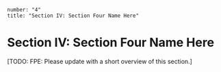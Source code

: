 ```metadata
number: "4"
title: "Section IV: Section Four Name Here"
```

# Section IV: Section Four Name Here

[TODO: FPE: Please update with a short overview of this section.]
